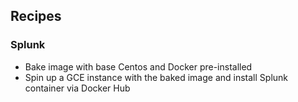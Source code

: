 ## Recipes

### Splunk
- Bake image with base Centos and Docker pre-installed 
- Spin up a GCE instance with the baked image and install Splunk container via Docker Hub
